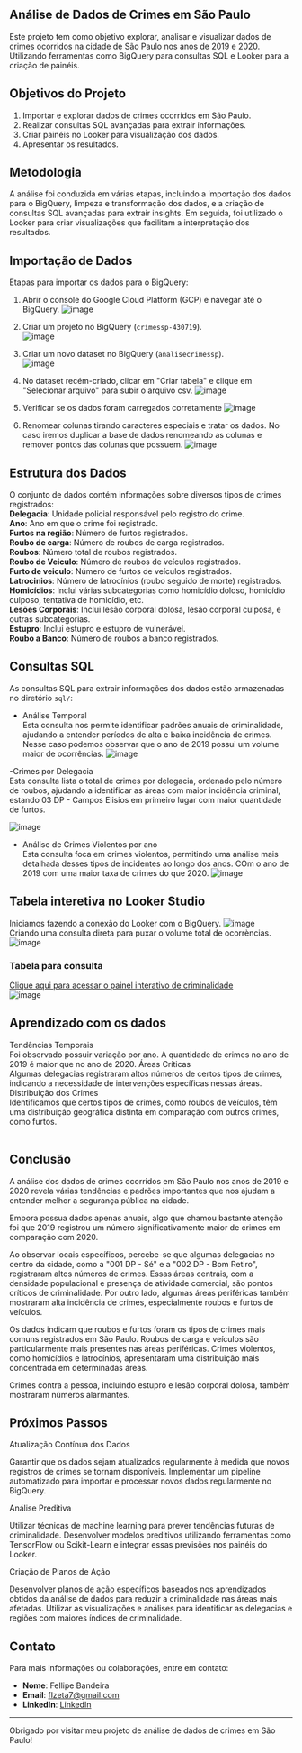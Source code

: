 ## Análise de Dados de Crimes em São Paulo

Este projeto tem como objetivo explorar, analisar e visualizar dados de crimes ocorridos na cidade de São Paulo nos anos de 2019 e 2020.
Utilizando ferramentas como BigQuery para consultas SQL e Looker para a criação de painéis.
</br>

## Objetivos do Projeto
1. Importar e explorar dados de crimes ocorridos em São Paulo.
2. Realizar consultas SQL avançadas para extrair informações.
3. Criar painéis no Looker para visualização dos dados.
4. Apresentar os resultados.

## Metodologia
A análise foi conduzida em várias etapas, incluindo a importação dos dados para o BigQuery, limpeza e transformação dos dados, e a criação de consultas SQL avançadas para extrair insights. Em seguida, foi utilizado o Looker para criar visualizações que facilitam a interpretação dos resultados.

## Importação de Dados

Etapas para importar os dados para o BigQuery:

1. Abrir o console do Google Cloud Platform (GCP) e navegar até o BigQuery.
 ![image](https://github.com/user-attachments/assets/252ce06e-1ec1-42a6-a4f2-94437b538f57)


2. Criar um projeto no BigQuery (`crimessp-430719`).</br>
 ![image](https://github.com/user-attachments/assets/c4dcbe57-a1d7-4ec1-8ea9-095cf25fc22f)

3. Criar um novo dataset no BigQuery (`analisecrimessp`).</br>
![image](https://github.com/user-attachments/assets/b7a67c69-b30a-4b99-a0c2-849dd85ac5c3)


4. No dataset recém-criado, clicar em "Criar tabela" e clique em "Selecionar arquivo" para subir o arquivo csv.
![image](https://github.com/user-attachments/assets/2e24dd3d-fe35-4a92-acad-96601598ae58)

5. Verificar se os dados foram carregados corretamente
![image](https://github.com/user-attachments/assets/2a0a2a13-e112-4a73-b2ee-39a866f2efd7)

6. Renomear colunas tirando caracteres especiais e tratar os dados. No caso iremos duplicar a base de dados renomeando as colunas e remover pontos das colunas que possuem.
![image](https://github.com/user-attachments/assets/1f33f0b5-a202-406a-8da7-a451ee80dc3a)


## Estrutura dos Dados
O conjunto de dados contém informações sobre diversos tipos de crimes registrados:
</br>
**Delegacia**: Unidade policial responsável pelo registro do crime.</br>
**Ano**: Ano em que o crime foi registrado.</br>
**Furtos na região**: Número de furtos registrados.</br>
**Roubo de carga**: Número de roubos de carga registrados.</br>
**Roubos**: Número total de roubos registrados.</br>
**Roubo de Veiculo**: Número de roubos de veículos registrados.</br>
**Furto de veiculo**: Número de furtos de veículos registrados.</br>
**Latrocinios**: Número de latrocínios (roubo seguido de morte) registrados.</br>
**Homicídios**: Inclui várias subcategorias como homicídio doloso, homicídio culposo, tentativa de homicídio, etc.</br>
**Lesões Corporais**: Inclui lesão corporal dolosa, lesão corporal culposa, e outras subcategorias.</br>
**Estupro**: Inclui estupro e estupro de vulnerável.</br>
**Roubo a Banco**: Número de roubos a banco registrados.</br>



## Consultas SQL

As consultas SQL  para extrair informações dos dados estão armazenadas no diretório `sql/`:

- Análise Temporal</br>
  Esta consulta nos permite identificar padrões anuais de criminalidade, ajudando a entender períodos de alta e baixa incidência de crimes. Nesse caso podemos observar que o ano de 2019 possui um volume maior de ocorrências.
![image](https://github.com/user-attachments/assets/eaa304cf-b02e-4d66-acd2-4da88d2e6a96)


-Crimes por Delegacia</br>
 Esta consulta lista o total de crimes por delegacia, ordenado pelo número de roubos, ajudando a identificar as áreas com maior incidência criminal, estando 03 DP - Campos Elisios em primeiro lugar com maior quantidade de furtos.
 
![image](https://github.com/user-attachments/assets/3973e3e3-8bd9-4920-b335-aac859cf2b9b)

- Análise de Crimes Violentos por ano</br>
 Esta consulta foca em crimes violentos, permitindo uma análise mais detalhada desses tipos de incidentes ao longo dos anos. COm o ano de 2019 com uma maior taxa de crimes do que 2020.
![image](https://github.com/user-attachments/assets/b7971b83-11a5-4d6f-9f45-bae6ace30118)

## Tabela interetiva no Looker Studio
Iniciamos fazendo a conexão do Looker com o BigQuery.
![image](https://github.com/user-attachments/assets/4ff7fe6d-f1b7-4556-81b8-6c221375b43d)
</br>
Criando uma consulta direta para puxar o volume total de ocorrèncias.
![image](https://github.com/user-attachments/assets/426ce6e4-e2d1-466b-a93a-5f9617af4799)


### Tabela para consulta

<a href="https://lookerstudio.google.com/embed/reporting/1a8a2dce-4035-440e-9834-c47d4b854cdb/page/W3G7D" target="_blank">Clique aqui para acessar o painel interativo de criminalidade</a>
</br>
![image](https://github.com/user-attachments/assets/e04904c2-f41f-4ff4-9f03-dbbbc0b479b7)




## Aprendizado com os dados

Tendências Temporais</br>
Foi observado possuir variação por ano. A quantidade de crimes no ano de 2019 é maior que no ano de 2020.
Áreas Críticas</br>
Algumas delegacias registraram  altos números de certos tipos de crimes, indicando a necessidade de intervenções específicas nessas áreas.
Distribuição dos Crimes</br>
Identificamos que certos tipos de crimes, como roubos de veículos, têm uma distribuição geográfica distinta em comparação com outros crimes, como furtos.</br>
</br>
## Conclusão
A análise dos dados de crimes ocorridos em São Paulo nos anos de 2019 e 2020 revela várias tendências e padrões importantes que nos ajudam a entender melhor a segurança pública na cidade.

Embora possua dados apenas anuais, algo que chamou bastante atenção foi que 2019 registrou um número significativamente maior de crimes em comparação com 2020.

Ao observar locais específicos, percebe-se que algumas delegacias no centro da cidade, como a "001 DP - Sé" e a "002 DP - Bom Retiro", registraram altos números de crimes. Essas áreas centrais, com a densidade populacional e presença de atividade comercial, são pontos críticos de criminalidade. Por outro lado, algumas áreas periféricas também mostraram alta incidência de crimes, especialmente roubos e furtos de veículos.

Os dados indicam que roubos e furtos foram os tipos de crimes mais comuns registrados em São Paulo. Roubos de carga e veículos são particularmente mais presentes nas áreas periféricas. Crimes violentos, como homicídios e latrocínios, apresentaram uma distribuição mais concentrada em determinadas áreas.

Crimes contra a pessoa, incluindo estupro e lesão corporal dolosa, também mostraram números alarmantes.

## Próximos Passos
Atualização Contínua dos Dados

Garantir que os dados sejam atualizados regularmente à medida que novos registros de crimes se tornam disponíveis.
Implementar um pipeline automatizado para importar e processar novos dados regularmente no BigQuery.

Análise Preditiva

Utilizar técnicas de machine learning para prever tendências futuras de criminalidade.
Desenvolver modelos preditivos utilizando ferramentas como TensorFlow ou Scikit-Learn e integrar essas previsões nos painéis do Looker.

Criação de Planos de Ação

Desenvolver planos de ação específicos baseados nos aprendizados obtidos da análise de dados para reduzir a criminalidade nas áreas mais afetadas.
Utilizar as visualizações e análises para identificar as delegacias e regiões com maiores índices de criminalidade.

## Contato
Para mais informações ou colaborações, entre em contato:
- **Nome**: Fellipe Bandeira
- **Email**: flzeta7@gmail.com
- **LinkedIn**: [LinkedIn](https://www.linkedin.com/in/fellipe-bandeira)

---

Obrigado por visitar meu projeto de análise de dados de crimes em São Paulo!

